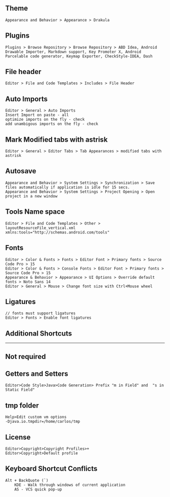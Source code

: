 ## Theme

    Appearance and Behavior > Appearance > Drakula
  
## Plugins

    Plugins > Browse Repository > Browse Repository > ABD Idea, Android Drawable Importer, Markdown support, Key Promoter X, Android Parcelable code generator, Keymap Exporter, CheckStyle-IDEA, Dash
	
## File header

    Editor > File and Code Templates > Includes > File Header
  
## Auto Imports
  
    Editor > General > Auto Imports
    Insert Import on paste - all
    optimize imports on the fly - check
    add unambigous imports on the fly - check
    
## Mark Modified tabs with astrisk

    Editor > General > Editor Tabs > Tab Appearances > modified tabs with astrisk
  
## Autosave

    Appearance and Behavior > System Settings > Synchronization > Save files automatically if application is idle for 15 secs.
    Appearance and Behavior > System Settings > Project Opening > Open project in a new window
     
## Tools Name space

    Editor > File and Code Templates > Other > layoutResourceFile_vertical.xml
    xmlns:tools="http://schemas.android.com/tools"
    
## Fonts

    Editor > Color & Fonts > Fonts > Editor Font > Primary fonts > Source Code Pro > 15
    Editor > Color & Fonts > Console Fonts > Editor Font > Primary fonts > Source Code Pro > 15
    Appearance & Behavior > Appearance > UI Options > Override default fonts > Noto Sans 14
    Editor > General > Mouse > Change font size with Ctrl+Mouse wheel
	
## Ligatures

	// fonts must support ligatures
	Editor > Fonts > Enable font ligatures
	
## Additional Shortcuts

---
     
## Not required

## Getters and Setters

    Editor>Code Style>Java>Code Generation> Prefix "m in Field" and  "s in Static Field"
    
## tmp folder
   
    Help>Edit custom vm options
    -Djava.io.tmpdir=/home/carlos/tmp
    
## License

    Editor>Copyright>Copyright Profiles>+
    Editor>Copyright>Default profile

## Keyboard Shortcut Conflicts

    Alt + BackQuote (`)
		KDE - Walk through windows of current application
		AS - VCS quick pop-up
